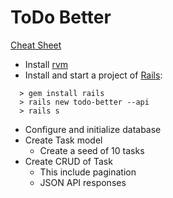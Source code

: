 ToDo Better
================================================================================

[Cheat Sheet](https://gist.github.com/mdang/95b4f54cadf12e7e0415)

- Install [rvm](https://rvm.io/rvm/install)
- Install and start a project of [Rails](https://guides.rubyonrails.org/getting_started.html):

```
  > gem install rails
  > rails new todo-better --api
  > rails s
```

- Configure and initialize database
- Create Task model
  * Create a seed of 10 tasks
- Create CRUD of Task
  * This include pagination
  * JSON API responses